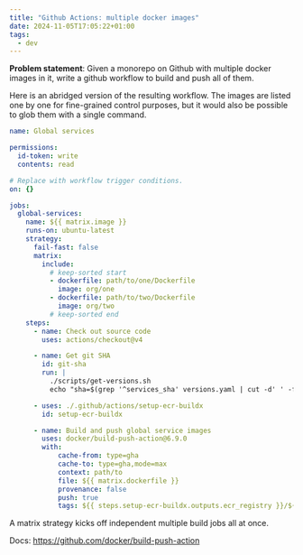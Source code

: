 ```yaml
---
title: "Github Actions: multiple docker images"
date: 2024-11-05T17:05:22+01:00
tags:
  - dev
---
```


**Problem statement**: Given a monorepo on Github with multiple docker images in
it, write a github workflow to build and push all of them.

<!--more-->

Here is an abridged version of the resulting workflow. The images are listed one
by one for fine-grained control purposes, but it would also be possible to glob
them with a single command.

```yaml
name: Global services

permissions:
  id-token: write
  contents: read

# Replace with workflow trigger conditions.
on: {}

jobs:
  global-services:
    name: ${{ matrix.image }}
    runs-on: ubuntu-latest
    strategy:
      fail-fast: false
      matrix:
        include:
          # keep-sorted start
          - dockerfile: path/to/one/Dockerfile
            image: org/one
          - dockerfile: path/to/two/Dockerfile
            image: org/two
          # keep-sorted end
    steps:
      - name: Check out source code
        uses: actions/checkout@v4

      - name: Get git SHA
        id: git-sha
        run: |
          ./scripts/get-versions.sh
          echo "sha=$(grep '^services_sha' versions.yaml | cut -d' ' -f 2)" >> "$GITHUB_OUTPUT"

      - uses: ./.github/actions/setup-ecr-buildx
        id: setup-ecr-buildx

      - name: Build and push global service images
        uses: docker/build-push-action@6.9.0
        with:
            cache-from: type=gha
            cache-to: type=gha,mode=max
            context: path/to
            file: ${{ matrix.dockerfile }}
            provenance: false
            push: true
            tags: ${{ steps.setup-ecr-buildx.outputs.ecr_registry }}/${{ matrix.image }}:${{ steps.git-sha.outputs.sha }}
```

A matrix strategy kicks off independent multiple build jobs all at once.

Docs: https://github.com/docker/build-push-action
